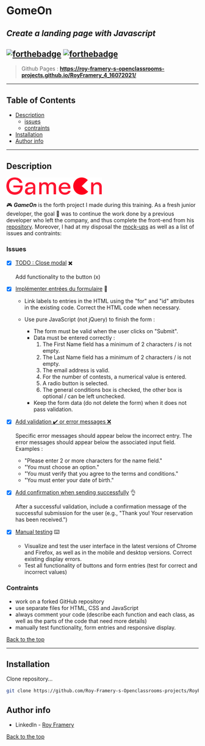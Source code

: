 # GomeOn 
## _Create a landing page with Javascript_ 
[![forthebadge](https://forthebadge.com/images/badges/built-with-love.svg)](https://forthebadge.com)
[![forthebadge](https://forthebadge.com/images/badges/uses-js.svg)](https://forthebadge.com)
---  
> Github Pages : **https://roy-framery-s-openclassrooms-projects.github.io/RoyFramery_4_16072021/**
--- 

## Table of Contents

- [Description](#description)
    * [issues](#issues)
    * [contraints](#contraints)
- [Installation](#installation)
- [Author info](#author-info)
---
## Description

![Légende](https://github.com/Roy-Framery-s-Openclassrooms-projects/RoyFramery_4_16072021/blob/master/Logo.png)

🎮	__*GameOn*__ is the forth project I made during this training. As a fresh junior developer, the goal 🎯 was to continue the work done by a previous developer who left the company, and thus complete the front-end from his [repository](https://github.com/OpenClassrooms-Student-Center/GameOn-website-FR/). Moreover, I had at my disposal the [mock-ups](https://github.com/Roy-Framery-s-Openclassrooms-projects/RoyFramery_4_16072021/blob/master/img/maquettes.png) as well as a list of issues and contraints:

### Issues
- [x] [TODO : Close modal](https://github.com/OpenClassrooms-Student-Center/GameOn-website-FR/issues/1) ✖️
        
    Add functionality to the button (x)  
  
- [x] [Implémenter entrées du formulaire](https://github.com/OpenClassrooms-Student-Center/GameOn-website-FR/issues/2) 🧾		

     - Link labels to entries in the HTML using the "for" and "id" attributes in the existing code. Correct the HTML code when necessary.
     - Use pure JavaScript (not jQuery) to finish the form :

         - The form must be valid when the user clicks on "Submit".
         - Data must be entered correctly :
           1.  The First Name field has a minimum of 2 characters / is not empty.
           2.  The Last Name field has a minimum of 2 characters / is not empty.
           3.  The email address is valid.
           4.  For the number of contests, a numerical value is entered.
           5.  A radio button is selected.
           6.  The general conditions box is checked, the other box is optional / can be left unchecked.
        - Keep the form data (do not delete the form) when it does not pass validation.

- [x] [Add validation ✔️ or error messages ❌](https://github.com/OpenClassrooms-Student-Center/GameOn-website-FR/issues/3)
   
    Specific error messages should appear below the incorrect entry. The error messages should appear below the associated input field. Examples :

    - "Please enter 2 or more characters for the name field."
    - "You must choose an option."
    - "You must verify that you agree to the terms and conditions."
    - "You must enter your date of birth."
  
- [x] [Add confirmation when sending successfully](https://github.com/OpenClassrooms-Student-Center/GameOn-website-FR/issues/4) 👌	

    After a successful validation, include a confirmation message of the successful submission for the user (e.g., "Thank you! Your reservation has been received.")

- [x] [Manual testing](https://github.com/OpenClassrooms-Student-Center/GameOn-website-FR/issues/5) ⌨️	

     - Visualize and test the user interface in the latest versions of Chrome and Firefox, as well as in the mobile and desktop versions. Correct existing display errors.
     - Test all functionality of buttons and form entries (test for correct and incorrect values)

### Contraints
  - work on a forked GitHub repository
  - use separate files for HTML, CSS and JavaScript
  - always comment your code (describe each function and each class, as well as the parts of the code that need more details)
  - manually test functionality, form entries and responsive display.


[Back to the top](#GomeOn)

---
## Installation

Clone repository...
```sh
git clone https://github.com/Roy-Framery-s-Openclassrooms-projects/RoyFramery_4_16072021.git
```

## Author info 
- LinkedIn - [Roy Framery](https://www.linkedin.com/in/roy-framery/)

[Back to the top](#GomeOn)
